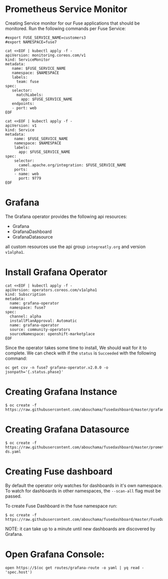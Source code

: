 # Prometheus Service Monitor
Creating Service monitor for our Fuse applications that should be monitored.
Run the following commands per Fuse Service:

```
#export FUSE_SERVICE_NAME=customers3
#export NAMESPACE=fuse7

cat <<EOF | kubectl apply -f -
apiVersion: monitoring.coreos.com/v1
kind: ServiceMonitor
metadata:
   name: $FUSE_SERVICE_NAME
   namespace: $NAMESPACE
   labels:
     team: fuse
spec:
   selector:
     matchLabels:
       app: $FUSE_SERVICE_NAME
   endpoints:
   - port: web
EOF
```

```
cat <<EOF | kubectl apply -f -
apiVersion: v1
kind: Service
metadata:
    name: $FUSE_SERVICE_NAME
    namespace: $NAMESPACE
    labels:
      app: $FUSE_SERVICE_NAME
spec:
    selector:
      camel.apache.org/integration: $FUSE_SERVICE_NAME
    ports:
    - name: web
      port: 9779
EOF
```

# Grafana
The Grafana operator provides the following api resources:

- Grafana
- GrafanaDashboard
- GrafanaDatasource

all custom resources use the api group `integreatly.org` and version `v1alpha1`.

# Install Grafana Operator

```
cat <<EOF | kubectl apply -f -
apiVersion: operators.coreos.com/v1alpha1
kind: Subscription
metadata:
  name: grafana-operator
  namespace: fuse7
spec:
  channel: alpha
  installPlanApproval: Automatic
  name: grafana-operator
  source: community-operators
  sourceNamespace: openshift-marketplace
EOF
```

Since the operator takes some time to install, We should wait for it to complete.
We can check with if the `status` is `Succeeded` with the following command:

```
oc get csv -n fuse7 grafana-operator.v2.0.0 -o jsonpath='{.status.phase}'
```

# Creating Grafana Instance
```
$ oc create -f https://raw.githubusercontent.com/abouchama/fusedashboard/master/grafana.yaml
```

# Creating Grafana Datasource
```
$ oc create -f https://raw.githubusercontent.com/abouchama/fusedashboard/master/prometheus-ds.yaml
```
# Creating Fuse dashboard

By default the operator only watches for dashboards in it's own namespace. To watch for dashboards in other namespaces, the `--scan-all` flag must be passed.

To create Fuse Dashboard in the fuse namespace run:
```
$ oc create -f https://raw.githubusercontent.com/abouchama/fusedashboard/master/FuseDashboard.yaml
```
NOTE: it can take up to a minute until new dashboards are discovered by Grafana.

# Open Grafana Console:

```
open https://$(oc get routes/grafana-route -o yaml | yq read - 'spec.host')
```
